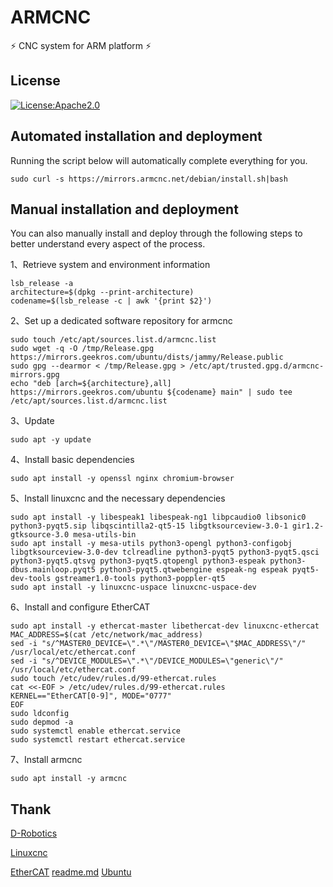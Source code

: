 # ARMCNC

⚡ CNC system for ARM platform ⚡

## License

[![License:Apache2.0](https://img.shields.io/badge/License-Apache2.0-yellow.svg)](https://opensource.org/licenses/Apache2.0)

## Automated installation and deployment

Running the script below will automatically complete everything for you.

```shell
sudo curl -s https://mirrors.armcnc.net/debian/install.sh|bash
```

## Manual installation and deployment

You can also manually install and deploy through the following steps to better understand every aspect of the process.

1、Retrieve system and environment information

```shell
lsb_release -a
architecture=$(dpkg --print-architecture)
codename=$(lsb_release -c | awk '{print $2}')
```

2、Set up a dedicated software repository for armcnc

```shell
sudo touch /etc/apt/sources.list.d/armcnc.list
sudo wget -q -O /tmp/Release.gpg https://mirrors.geekros.com/ubuntu/dists/jammy/Release.public
sudo gpg --dearmor < /tmp/Release.gpg > /etc/apt/trusted.gpg.d/armcnc-mirrors.gpg
echo "deb [arch=${architecture},all] https://mirrors.geekros.com/ubuntu ${codename} main" | sudo tee /etc/apt/sources.list.d/armcnc.list
```

3、Update

```shell
sudo apt -y update
```

4、Install basic dependencies

```shell
sudo apt install -y openssl nginx chromium-browser
```

5、Install linuxcnc and the necessary dependencies

```shell
sudo apt install -y libespeak1 libespeak-ng1 libpcaudio0 libsonic0 python3-pyqt5.sip libqscintilla2-qt5-15 libgtksourceview-3.0-1 gir1.2-gtksource-3.0 mesa-utils-bin
sudo apt install -y mesa-utils python3-opengl python3-configobj libgtksourceview-3.0-dev tclreadline python3-pyqt5 python3-pyqt5.qsci python3-pyqt5.qtsvg python3-pyqt5.qtopengl python3-espeak python3-dbus.mainloop.pyqt5 python3-pyqt5.qtwebengine espeak-ng espeak pyqt5-dev-tools gstreamer1.0-tools python3-poppler-qt5
sudo apt install -y linuxcnc-uspace linuxcnc-uspace-dev
```

6、Install and configure EtherCAT

```shell
sudo apt install -y ethercat-master libethercat-dev linuxcnc-ethercat
MAC_ADDRESS=$(cat /etc/network/mac_address)
sed -i "s/^MASTER0_DEVICE=\".*\"/MASTER0_DEVICE=\"$MAC_ADDRESS\"/" /usr/local/etc/ethercat.conf
sed -i "s/^DEVICE_MODULES=\".*\"/DEVICE_MODULES=\"generic\"/" /usr/local/etc/ethercat.conf
sudo touch /etc/udev/rules.d/99-ethercat.rules
cat <<-EOF > /etc/udev/rules.d/99-ethercat.rules
KERNEL=="EtherCAT[0-9]", MODE="0777"
EOF
sudo ldconfig
sudo depmod -a
sudo systemctl enable ethercat.service
sudo systemctl restart ethercat.service
```

7、Install armcnc

```shell
sudo apt install -y armcnc
```

## Thank

[D-Robotics](https://github.com/d-robotics)

[Linuxcnc](https://github.com/LinuxCNC/linuxcnc)

[EtherCAT](https://download.opensuse.org/repositories/science:/EtherLab/Debian_12/arm64/)
[readme.md](readme.md)
[Ubuntu](https://github.com/ubuntu)